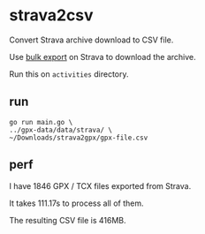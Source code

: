 # strava2csv

Convert Strava archive download to CSV file.

Use [bulk export](https://support.strava.com/hc/en-us/articles/216918437-Exporting-your-Data-and-Bulk-Export#h_01GG58HC4F1BGQ9PQZZVANN6WF) on Strava to download the archive.

Run this on `activities` directory.

## run

```
go run main.go \
../gpx-data/data/strava/ \
~/Downloads/strava2gpx/gpx-file.csv
```

## perf

I have 1846 GPX / TCX files exported from Strava.

It takes 111.17s to process all of them.

The resulting CSV file is 416MB.
